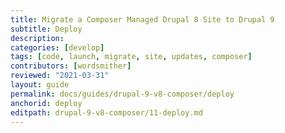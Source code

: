 ```yaml
---
title: Migrate a Composer Managed Drupal 8 Site to Drupal 9
subtitle: Deploy
description: 
categories: [develop]
tags: [code, launch, migrate, site, updates, composer]
contributors: [wordsmither]
reviewed: "2021-03-31"
layout: guide
permalink: docs/guides/drupal-9-v8-composer/deploy
anchorid: deploy
editpath: drupal-9-v8-composer/11-deploy.md
---
```

<Partial file="drupal-9/deploy-using-relaunch.md" />
